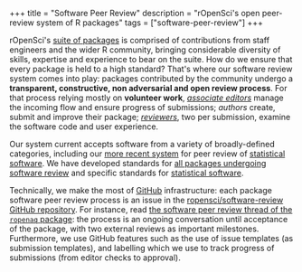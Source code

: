+++
title = "Software Peer Review"
description = "rOpenSci's open peer-review system of R packages"
tags = ["software-peer-review"]
+++

rOpenSci's [suite of packages](/packages/) is comprised of contributions from staff engineers and the wider R community, bringing considerable diversity of skills, expertise and experience to bear on the suite. How do we ensure that every package is held to a high standard? That's where our software review system comes into play: packages contributed by the community undergo a **transparent, constructive, non adversarial and open review process**. For that process relying mostly on **volunteer work**, _[associate editors](#editors)_ manage the incoming flow and ensure progress of submissions; _authors_ create, submit and improve their package; *[reviewers](https://devguide.ropensci.org/softwarereview_intro.html#reviewers)*, two per submission, examine the software code and user experience. 

Our system current accepts software from a variety of broadly-defined categories, including our [more recent system](/blog/2019/07/15/expanding-software-review/) for peer review of [statistical software](/software-review).
We have developed standards for [all packages undergoing software review](https://devguide.ropensci.org/index.html) and specific standards for [statistical software](https://stats-devguide.ropensci.org/index.html).

Technically, we make the most of [GitHub](https://github.com/) infrastructure: each package software peer review process is an issue in the [ropensci/software-review GitHub repository](https://github.com/ropensci/software-review/). For instance, read [the software peer review thread of the `ropenaq` package](https://github.com/ropensci/software-review/issues/24): the process is an ongoing conversation until acceptance of the package, with two external reviews as important milestones. Furthermore, we use GitHub features such as the use of issue templates (as submission templates), and labelling which we use to track progress of submissions (from editor checks to approval).

